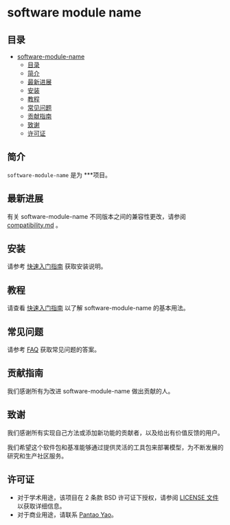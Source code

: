 # software module name

## 目录

- [software-module-name](#software-module-name)
  - [目录](#目录)
  - [简介](#简介)
  - [最新进展](#最新进展)
  - [安装](#安装)
  - [教程](#教程)
  - [常见问题](#常见问题)
  - [贡献指南](#贡献指南)
  - [致谢](#致谢)
  - [许可证](#许可证)

## 简介

`software-module-name` 是为 ***项目。

## 最新进展

有关 software-module-name 不同版本之间的兼容性更改，请参阅 [compatibility.md](docs/compatibility.md) 。

## 安装

请参考 [快速入门指南](docs/get_started.md) 获取安装说明。

## 教程

请查看 [快速入门指南](docs/get_started.md) 以了解 software-module-name 的基本用法。

## 常见问题

请参考 [FAQ](docs/faq.md) 获取常见问题的答案。

## 贡献指南

我们感谢所有为改进 software-module-name 做出贡献的人。

## 致谢

我们感谢所有实现自己方法或添加新功能的贡献者，以及给出有价值反馈的用户。

我们希望这个软件包和基准能够通过提供灵活的工具包来部署模型，为不断发展的研究和生产社区服务。

## 许可证

- 对于学术用途，该项目在 2 条款 BSD 许可证下授权，请参阅 [LICENSE 文件](LICENSE) 以获取详细信息。
- 对于商业用途，请联系 [Pantao Yao](y_pandaman@163.com)。
